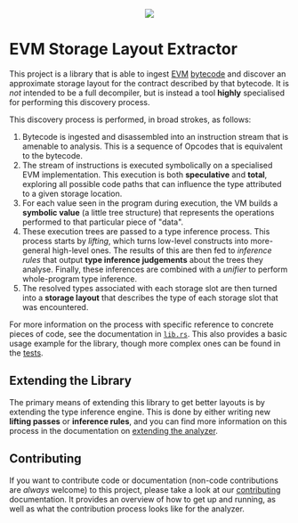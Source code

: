 <p align=center>
  <img src="https://avatars.githubusercontent.com/u/90545451?s=200&v=4"/>
</p>

# EVM Storage Layout Extractor

This project is a library that is able to ingest [EVM](https://ethereum.org/en/developers/docs/evm/)
[bytecode](https://ethereum.org/en/developers/docs/evm/opcodes/) and discover an approximate storage
layout for the contract described by that bytecode. It is _not_ intended to be a full decompiler,
but is instead a tool **highly** specialised for performing this discovery process.

This discovery process is performed, in broad strokes, as follows:

1. Bytecode is ingested and disassembled into an instruction stream that is amenable to analysis.
   This is a sequence of Opcodes that is equivalent to the bytecode.
2. The stream of instructions is executed symbolically on a specialised EVM implementation. This
   execution is both **speculative** and **total**, exploring all possible code paths that can
   influence the type attributed to a given storage location.
3. For each value seen in the program during execution, the VM builds a **symbolic value** (a little
   tree structure) that represents the operations performed to that particular piece of "data".
4. These execution trees are passed to a type inference process. This process starts by _lifting_,
   which turns low-level constructs into more-general high-level ones. The results of this are then
   fed to _inference rules_ that output **type inference judgements** about the trees they analyse.
   Finally, these inferences are combined with a _unifier_ to perform whole-program type inference.
5. The resolved types associated with each storage slot are then turned into a **storage layout**
   that describes the type of each storage slot that was encountered.

For more information on the process with specific reference to concrete pieces of code, see the
documentation in [`lib.rs`](src/lib.rs). This also provides a basic usage example for the library,
though more complex ones can be found in the [tests](tests).

## Extending the Library

The primary means of extending this library to get better layouts is by extending the type inference
engine. This is done by either writing new **lifting passes** or **inference rules**, and you can
find more information on this process in the documentation
on [extending the analyzer](./docs/Extending%20the%20Analyzer.md).

## Contributing

If you want to contribute code or documentation (non-code contributions are _always_ welcome) to
this project, please take a look at our [contributing](./docs/CONTRIBUTING.md) documentation. It
provides an overview of how to get up and running, as well as what the contribution process looks
like for the analyzer.
